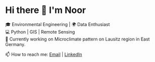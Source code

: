 # Hi there 👋 I'm Noor

🎓 Environmental Engineering | 🌍 Data Enthusiast  
💻 Python | GIS | Remote Sensing  
🚀 Currently working on Microclimate pattern on Lausitz region in East Germany. 

📫 How to reach me: [Email](mailto:hasannoo@b-tu.de) | [LinkedIn](https://www.linkedin.com/in/mdnoorhasan/)
